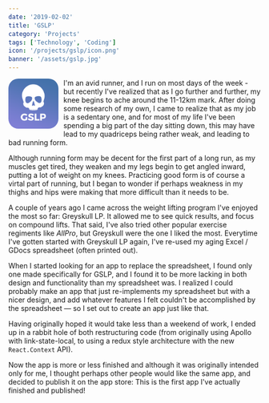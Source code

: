 ```yaml
---
date: '2019-02-02'
title: 'GSLP'
category: 'Projects'
tags: ['Technology', 'Coding']
icon: '/projects/gslp/icon.png'
banner: '/assets/gslp.jpg'
---
```


<img src="/projects/gslp/icon.png" width="100px" align="left" style="margin-right: 10px; margin-bottom: 10px; border-radius: 20%;"/> I'm an avid runner, and I run on most days of the week - but recently I've realized that as I go further and further, my knee begins to ache around the 11-12km mark. After doing some research of my own, I came to realize that as my job is a sedentary one, and for most of my life I've been spending a big part of the day sitting down, this may have lead to my quadriceps being rather weak, and leading to bad running form.

Although running form may be decent for the first part of a long run, as my muscles get tired, they weaken and my legs begin to get angled inward, putting a lot of weight on my knees. Practicing good form is of course a virtal part of running, but I began to wonder if perhaps weakness in my thighs and hips were making that more difficult than it needs to be.

A couple of years ago I came across the weight lifting program I've enjoyed the most so far: Greyskull LP. It allowed me to see quick results, and focus on compound lifts. That said, I've also tried other popular exercise regiments like _AllPro_, but Greyskull were the one I liked the most. Everytime I've gotten started with Greyskull LP again, I've re-used my aging Excel / GDocs spreadsheet (often printed out).

When I started looking for an app to replace the spreadsheet, I found only one made specifically for GSLP, and I found it to be more lacking in both design and functionality than my spreadsheet was. I realized I could probably make an app that just re-implements my spreadsheet but with a nicer design, and add whatever features I felt couldn't be accomplished by the spreadsheet — so I set out to create an app just like that.

Having originally hoped it would take less than a weekend of work, I ended up in a rabbit hole of both restructuring code (from originally using Apollo with link-state-local, to using a redux style architecture with the new `React.Context` API).

Now the app is more or less finished and although it was originally intended only for me, I thought perhaps other people would like the same app, and decided to publish it on the app store: This is the first app I've actually finished and published!
